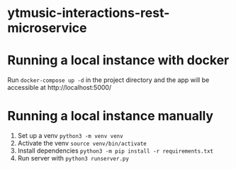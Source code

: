 # ytmusic-interactions-rest-microservice

# Running a local instance with docker

Run `docker-compose up -d` in the project directory and the app will be accessible at http://localhost:5000/

# Running a local instance manually

1. Set up a venv `python3 -m venv venv`
2. Activate the venv `source venv/bin/activate`
3. Install dependencies `python3 -m pip install -r requirements.txt`
4. Run server with `python3 runserver.py`
